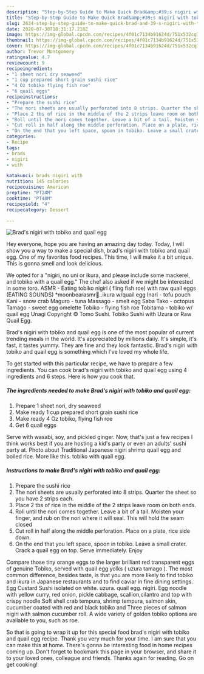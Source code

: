 ```yaml
---
description: "Step-by-Step Guide to Make Quick Brad&amp;#39;s nigiri with tobiko and quail egg"
title: "Step-by-Step Guide to Make Quick Brad&amp;#39;s nigiri with tobiko and quail egg"
slug: 2634-step-by-step-guide-to-make-quick-brad-and-39-s-nigiri-with-tobiko-and-quail-egg
date: 2020-07-30T18:31:17.218Z
image: https://img-global.cpcdn.com/recipes/4f01c7134b91624d/751x532cq70/brads-nigiri-with-tobiko-and-quail-egg-recipe-main-photo.jpg
thumbnail: https://img-global.cpcdn.com/recipes/4f01c7134b91624d/751x532cq70/brads-nigiri-with-tobiko-and-quail-egg-recipe-main-photo.jpg
cover: https://img-global.cpcdn.com/recipes/4f01c7134b91624d/751x532cq70/brads-nigiri-with-tobiko-and-quail-egg-recipe-main-photo.jpg
author: Trevor Montgomery
ratingvalue: 4.7
reviewcount: 9
recipeingredient:
- "1 sheet nori dry seaweed"
- "1 cup prepared short grain sushi rice"
- "4 Oz tobiko flying fish roe"
- "6 quail eggs"
recipeinstructions:
- "Prepare the sushi rice"
- "The nori sheets are usually perforated into 8 strips. Quarter the sheet so you have 2 strips each."
- "Place 2 tbs of rice in the middle of the 2 strips leave room on both ends."
- "Roll until the nori comes together. Leave a bit of a tail. Moisten your finger, and rub on the nori where it will seal. This will hold the seam closed"
- "Cut roll in half along the middle perforation. Place on a plate, rice side down."
- "On the end that you left space, spoon in tobiko. Leave a small crater. Crack a quail egg on top. Serve immediately. Enjoy"
categories:
- Recipe
tags:
- brads
- nigiri
- with

katakunci: brads nigiri with 
nutrition: 145 calories
recipecuisine: American
preptime: "PT24M"
cooktime: "PT48M"
recipeyield: "4"
recipecategory: Dessert

---
```



![Brad&#39;s nigiri with tobiko and quail egg](https://img-global.cpcdn.com/recipes/4f01c7134b91624d/751x532cq70/brads-nigiri-with-tobiko-and-quail-egg-recipe-main-photo.jpg)

Hey everyone, hope you are having an amazing day today. Today, I will show you a way to make a special dish, brad&#39;s nigiri with tobiko and quail egg. One of my favorites food recipes. This time, I will make it a bit unique. This is gonna smell and look delicious.

We opted for a &#34;nigiri, no uni or ikura, and please include some mackerel, and tobiko with a quail egg.&#34; The chef also asked if we might be interested in some toro. ASMR - Eating tobiko nigiri ( fling fish roe) with raw quail eggs (EATING SOUNDS) *moonbearasmr🐻..ikura w/quail egg Inari - tofu pouch Kani - snow crab Maguro - tuna Massago - smelt egg Saba Tako - octopus Tamago - sweet egg omelette Tobiko - flying fish roe Tobitama - tobiko w/ quail egg Unagi Copyright © Tomo Sushi. Tobiko Sushi with Uzura or Raw Quail Egg.

Brad&#39;s nigiri with tobiko and quail egg is one of the most popular of current trending meals in the world. It's appreciated by millions daily. It's simple, it's fast, it tastes yummy. They are fine and they look fantastic. Brad&#39;s nigiri with tobiko and quail egg is something which I've loved my whole life.


To get started with this particular recipe, we have to prepare a few ingredients. You can cook brad&#39;s nigiri with tobiko and quail egg using 4 ingredients and 6 steps. Here is how you cook that.

<!--inarticleads1-->

##### The ingredients needed to make Brad&#39;s nigiri with tobiko and quail egg:

1. Prepare 1 sheet nori, dry seaweed
1. Make ready 1 cup prepared short grain sushi rice
1. Make ready 4 Oz tobiko, flying fish roe
1. Get 6 quail eggs


Serve with wasabi, soy, and pickled ginger. Now, that&#39;s just a few recipes I think works best if you are hosting a kid&#39;s party or even an adults&#39; sushi party at. Photo about Traditional Japanese nigiri shrimp quail egg and boiled rice. More like this. tobiko with quail egg. 

<!--inarticleads2-->

##### Instructions to make Brad&#39;s nigiri with tobiko and quail egg:

1. Prepare the sushi rice
1. The nori sheets are usually perforated into 8 strips. Quarter the sheet so you have 2 strips each.
1. Place 2 tbs of rice in the middle of the 2 strips leave room on both ends.
1. Roll until the nori comes together. Leave a bit of a tail. Moisten your finger, and rub on the nori where it will seal. This will hold the seam closed
1. Cut roll in half along the middle perforation. Place on a plate, rice side down.
1. On the end that you left space, spoon in tobiko. Leave a small crater. Crack a quail egg on top. Serve immediately. Enjoy


Compare those tiny orange eggs to the larger brilliant red transparent eggs of genuine Tobiko, served with quail egg yolks ( uzura tamago ). The most common difference, besides taste, is that you are more likely to find tobiko and ikura in Japanese restaurants and to find caviar in fine dining settings. Egg Custard Sushi isolated on white. uzura. quail egg. nigiri. Egg noodle with yellow curry, red onion, pickle cabbage, scallion,cilantro and top with crispy noodle Soft shell crab tempura, shrimp tempura, salmon skin, cucumber coated with red and black tobiko and Three pieces of salmon nigiri with salmon cucumber roll. A wide variety of golden tobiko options are available to you, such as roe. 

So that is going to wrap it up for this special food brad&#39;s nigiri with tobiko and quail egg recipe. Thank you very much for your time. I am sure that you can make this at home. There's gonna be interesting food in home recipes coming up. Don't forget to bookmark this page in your browser, and share it to your loved ones, colleague and friends. Thanks again for reading. Go on get cooking!
